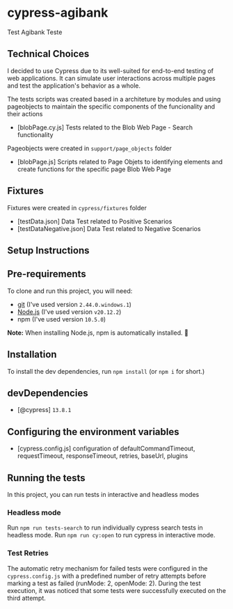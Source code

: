 # cypress-agibank
Test Agibank Teste

## Technical Choices
I decided to use Cypress due to its well-suited for end-to-end testing of web applications. It can simulate user interactions across multiple pages and test the application's behavior as a whole.

The tests scripts was created based in a architeture by modules and using pageobjects to maintain the specific components of the funcionality and their actions
- [blobPage.cy.js] Tests related to the Blob Web Page - Search functionality

Pageobjects were created in `support/page_objects` folder

- [blobPage.js] Scripts related to Page Objets to identifying elements and create functions for the specific page Blob Web Page

## Fixtures
Fixtures were created in `cypress/fixtures` folder
- [testData.json] Data Test related to Positive Scenarios
- [testDataNegative.json] Data Test related to Negative Scenarios

## Setup Instructions
## Pre-requirements

To clone and run this project, you will need:

- [git](https://git-scm.com/downloads) (I've used version `2.44.0.windows.1`)
- [Node.js](https://nodejs.org/en/) (I've used version `v20.12.2`)
- npm (I've used version `10.5.0`)

**Note:** When installing Node.js, npm is automatically installed. 🚀

## Installation

To install the dev dependencies, run `npm install` (or `npm i` for short.)

## devDependencies
- [@cypress] `13.8.1`

## Configuring the environment variables

- [cypress.config.js] configuration of defaultCommandTimeout, requestTimeout, responseTimeout, retries, baseUrl, plugins

## Running the tests

In this project, you can run tests in interactive and headless modes

### Headless mode

Run `npm run tests-search` to run individually cypress search tests in headless mode.
Run `npm run cy:open` to run cypress in interactive mode.

### Test Retries

The automatic retry mechanism for failed tests were configured in the `cypress.config.js` with a predefined number of retry attempts before marking a test as failed (runMode: 2, openMode: 2). During the test execution, it was noticed that some tests were successfully executed on the third attempt.
